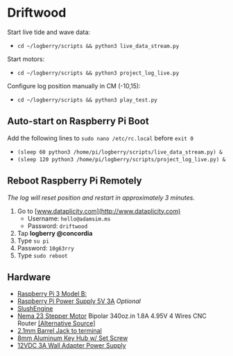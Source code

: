 # Driftwood

Start live tide and wave data: 

- `cd ~/logberry/scripts && python3 live_data_stream.py`

Start motors:

- `cd ~/logberry/scripts && python3 project_log_live.py`

Configure log position manually in CM (-10,15):

- `cd ~/logberry/scripts && python3 play_test.py`

## Auto-start on Raspberry Pi Boot
Add the following lines to `sudo nano /etc/rc.local` before `exit 0`
- `(sleep 60
python3 /home/pi/logberry/scripts/live_data_stream.py) &`
- `(sleep 120
python3 /home/pi/logberry/scripts/project_log_live.py) &`

## Reboot Raspberry Pi Remotely
_The log will reset position and restart in approximately 3 minutes._

1. Go to [www.dataplicity.com](http://www.dataplicity.com) 
    - Username: `hello@adamsim.ms`
    - Password: `driftwood`
2. Tap **logberry @concordia**
3. Type `su pi`
4. Password: `10g63rry`
5. Type `sudo reboot` 

## Hardware

- [Raspberry Pi 3 Model B:](https://www.raspberrypi.org/products/raspberry-pi-3-model-b/)
- [Raspberry Pi Power Supply 5V 3A](https://www.robotshop.com/ca/en/raspberry-pi-power-supply-5v-3a-micro-usb.html) *Optional*
- [SlushEngine](https://roboteurs.com/products/slushengine)
- [Nema 23 Stepper Motor](https://www.amazon.ca/Stepper-Motor-Bipolar-340oz-Router/dp/B074X52ZR2/ref=sr_1_1?s=industrial&ie=UTF8&qid=1521390147&sr=8-1&keywords=340oz.in+1.8A+4.95V) Bipolar 340oz.in 1.8A 4.95V 4 Wires CNC Router [[Alternative Source]](https://www.omc-stepperonline.com/hybrid-stepper-motor/nema-23-bipolar-18deg-24nm-340ozin-18a-495v-57x57x104mm-4-wires-23hs41-1804s.html)
- [2.1mm Barrel Jack to terminal](https://www.robotshop.com/ca/en/barrel-jack-terminal-fit0151.html)
- [8mm Aluminum Key Hub w/ Set Screw](https://www.robotshop.com/ca/en/8mm-aluminum-key-hub-set-screw.html)
- [12VDC 3A Wall Adapter Power Supply](https://www.robotshop.com/ca/en/12vdc-3a-wall-adapter-power-supply.html)


